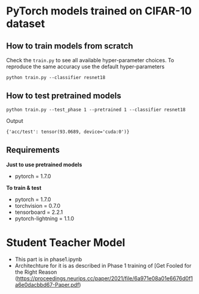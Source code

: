 # PyTorch models trained on CIFAR-10 dataset
## How to train models from scratch
Check the `train.py` to see all available hyper-parameter choices.
To reproduce the same accuracy use the default hyper-parameters

`python train.py --classifier resnet18`

## How to test pretrained models
`python train.py --test_phase 1 --pretrained 1 --classifier resnet18`

Output

`{'acc/test': tensor(93.0689, device='cuda:0')}`


## Requirements
**Just to use pretrained models**
- pytorch = 1.7.0

**To train & test**
- pytorch = 1.7.0
- torchvision = 0.7.0
- tensorboard = 2.2.1
- pytorch-lightning = 1.1.0


# Student Teacher Model 
- This part is in phase1.ipynb
- Architechture for it is as described in Phase 1 training of [Get Fooled for the Right Reason (https://proceedings.neurips.cc/paper/2021/file/6a971e08a01e6676d0f1a6e0dacbbd67-Paper.pdf)
